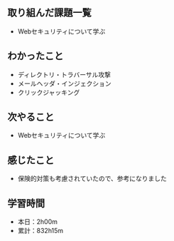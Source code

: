 ## 取り組んだ課題一覧
- Webセキュリティについて学ぶ
## わかったこと
- ディレクトリ・トラバーサル攻撃
- メールヘッダ・インジェクション
- クリックジャッキング
## 次やること
- Webセキュリティについて学ぶ
## 感じたこと
- 保険的対策も考慮されていたので、参考になりました
## 学習時間
- 本日：2h00m
- 累計：832h15m
